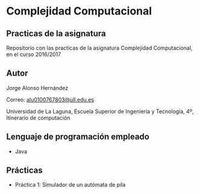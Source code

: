 # Complejidad Computacional

## Practicas de la asignatura
Repositorio con las practicas de la asignatura Complejidad Computacional, en el curso 2016/2017

## Autor
Jorge Alonso Hernández

Correo: alu0100767803@ull.edu.es

Universidad de La Laguna, Escuela Superior de Ingeniería y Tecnología, 4º, Itinerario de computación

## Lenguaje de programación empleado
* Java

## Prácticas
* Práctica 1: Simulador de un autómata de pila
